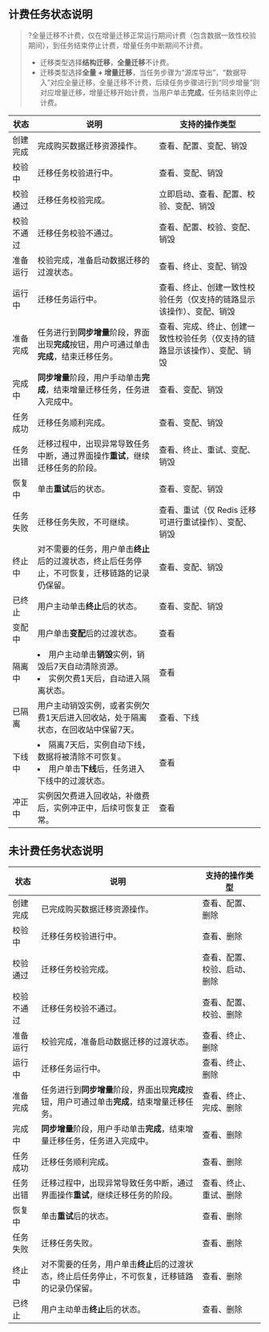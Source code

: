 ## 计费任务状态说明

>?全量迁移不计费，仅在增量迁移正常运行期间计费（包含数据一致性校验期间），到任务结束停止计费，增量任务中断期间不计费。
>- 迁移类型选择**结构迁移**，**全量迁移**不计费。
>- 迁移类型选择**全量 + 增量迁移**，当任务步骤为“源库导出”，“数据导入”对应全量迁移，全量迁移不计费，后续任务步骤进行到“同步增量”则对应增量迁移，增量迁移开始计费，当用户单击**完成**，任务结束则停止计费。

| **状态**   | **说明**                                                     | **支持的操作类型**                                           |
| ---------- | ------------------------------------------------------------ | ------------------------------------------------------------ |
| 创建完成   | 完成购买数据迁移资源操作。                                   | 查看、配置、变配、销毁                                       |
| 校验中     | 迁移任务校验进行中。                                         | 查看、变配、销毁                                             |
| 校验通过   | 迁移任务校验完成。                                           | 立即启动、查看、配置、校验、变配、销毁                       |
| 校验不通过 | 迁移任务校验不通过。                                         | 查看、配置、校验、变配、销毁                                 |
| 准备运行   | 校验完成，准备启动数据迁移的过渡状态。                       | 查看、终止、变配、销毁                                       |
| 运行中     | 迁移任务运行中。                                             | 查看、终止、创建一致性校验任务（仅支持的链路显示该操作）、变配、销毁 |
| 准备完成   | 任务进行到**同步增量**阶段，界面出现**完成**按钮，用户可通过单击**完成**，结束迁移任务。 | 查看、完成、终止、创建一致性校验任务（仅支持的链路显示该操作）、变配、销毁 |
| 完成中     | **同步增量**阶段，用户手动单击**完成**，结束增量迁移任务，任务进入完成中。 | 查看、变配、销毁                                             |
| 任务成功   | 迁移任务顺利完成。                                           | 查看、变配、销毁                                             |
| 任务出错   | 迁移过程中，出现异常导致任务中断，通过界面操作**重试**，继续迁移任务的阶段。 | 查看、终止、重试、变配、销毁                                 |
| 恢复中     | 单击**重试**后的状态。                                       | 查看、变配、销毁                                             |
| 任务失败   | 迁移任务失败，不可继续。                                     | 查看、重试（仅 Redis 迁移可进行重试操作）、变配、销毁        |
| 终止中     | 对不需要的任务，用户单击**终止**后的过渡状态，终止后任务停止，不可恢复，迁移链路的记录仍保留。 | 查看、变配、销毁                                             |
| 已终止     | 用户主动单击**终止**后的状态。                               | 查看、变配、销毁                                             |
| 变配中     | 用户单击**变配**后的过渡状态。                               | 查看                                                         |
| 隔离中     | <li>用户主动单击**销毁**实例，销毁后7天自动清除资源。<li>实例欠费1天后，自动进入隔离状态。 | 查看                                                         |
| 已隔离     | 用户主动销毁实例，或者实例欠费1天后进入回收站，处于隔离状态，在回收站中保留7天。 | 查看、下线                                                   |
| 下线中     | <li>隔离7天后，实例自动下线，数据将被清除不可恢复。<li>用户单击**下线**后，任务进入下线中的过渡状态。</li> | 查看                                                         |
| 冲正中     | 实例因欠费进入回收站，补缴费后，实例冲正中，后续可恢复正常。 | 查看                                                         |

## 未计费任务状态说明

| **状态**   | **说明**                                                     | **支持的操作类型**           |
| ---------- | ------------------------------------------------------------ | ---------------------------- |
| 创建完成   | 已完成购买数据迁移资源操作。                                 | 查看、配置、删除             |
| 校验中     | 迁移任务校验进行中。                                         | 查看、删除                   |
| 校验通过   | 迁移任务校验完成。                                           | 查看、配置、校验、启动、删除 |
| 校验不通过 | 迁移任务校验不通过。                                         | 查看、配置、校验、删除       |
| 准备运行   | 校验完成，准备启动数据迁移的过渡状态。                       | 查看、终止、删除             |
| 运行中     | 迁移任务运行中。                                             | 查看、终止、删除             |
| 准备完成   | 任务进行到**同步增量**阶段，界面出现**完成**按钮，用户可通过单击**完成**，结束增量迁移任务。 | 查看、终止、完成、删除       |
| 完成中     | **同步增量**阶段，用户手动单击**完成**，结束增量迁移任务，任务进入完成中。 | 查看、删除                   |
| 任务成功   | 迁移任务顺利完成。                                           | 查看、删除                   |
| 任务出错   | 迁移过程中，出现异常导致任务中断，通过界面操作**重试**，继续迁移任务的阶段。 | 查看、终止、重试、删除       |
| 恢复中     | 单击**重试**后的状态。                                       | 查看、删除                   |
| 任务失败   | 迁移任务失败。                                               | 查看、删除                   |
| 终止中     | 对不需要的任务，用户单击**终止**后的过渡状态，终止后任务停止，不可恢复，迁移链路的记录仍保留。 | 查看、删除                   |
| 已终止     | 用户主动单击**终止**后的状态。                               | 查看、删除                   |

